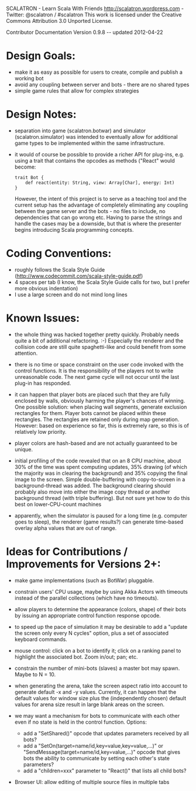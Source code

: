 SCALATRON - Learn Scala With Friends
http://scalatron.wordpress.com - Twitter: @scalatron / #scalatron
This work is licensed under the Creative Commons Attribution 3.0 Unported License.

Contributor Documentation
Version 0.9.8 -- updated 2012-04-22



# Design Goals:

* make it as easy as possible for users to create, compile and publish a working bot
* avoid any coupling between server and bots - there are no shared types
* simple game rules that allow for complex strategies




# Design Notes:

*   separation into game (scalatron.botwar) and simulator (scalatron.simulator)
    was intended to eventually allow for additional game types to be implemented
    within the same infrastructure.

*   it would of course be possible to provide a richer API for plug-ins, e.g.
    using a trait that contains the opcodes as methods ("React" would become:

        trait Bot {
            def react(entity: String, view: Array[Char], energy: Int)
        }

    However, the intent of this project is to serve as a teaching tool and the
    current setup has the advantage of completely eliminating any coupling between
    the game server and the bots - no files to include, no dependencies that can
    go wrong etc. Having to parse the strings and handle the cases may be a
    downside, but that is where the presenter begins introducing Scala
    programming concepts.




# Coding Conventions:

*   roughly follows the Scala Style Guide (http://www.codecommit.com/scala-style-guide.pdf)
*   4 spaces per tab (I know, the Scala Style Guide calls for two, but I prefer more obvious indentation)
*   I use a large screen and do not mind long lines



# Known Issues:

*   the whole thing was hacked together pretty quickly. Probably needs quite a
    bit of additional refactoring. :-) Especially the renderer and the collision
    code are still quite spaghetti-like and could benefit from some attention.

*   there is no time or space constraint on the user code invoked with the control
    functions. It is the responsibility of the players not to write unreasonable
    code. The next game cycle will not occur until the last plug-in has responded.

*   it can happen that player bots are placed such that they are fully enclosed by
    walls, obviously harming the player's chances of winning. One possible solution:
    when placing wall segments, generate exclusion rectangles for them. Player bots
    cannot be placed within these rectangles. The rectangles are retained only during
    map generation. However: based on experience so far, this is extremely rare, so
    this is of relatively low priority.

*   player colors are hash-based and are not actually guaranteed to be unique.

*   initial profiling of the code revealed that on an 8 CPU machine, about 30% of
    the time was spent computing updates, 35% drawing (of which the majority was
    in clearing the background) and 35% copying the final image to the screen.
    Simple double-buffering with copy-to-screen in a background-thread was added.
    The background clearing should probably also move into either the image copy
    thread or another background thread (with triple buffering). But not sure yet
    how to do this best on lower-CPU-count machines

*   apparently, when the simulator is paused for a long time (e.g. computer goes to sleep),
    the renderer (game results?) can generate time-based overlay alpha values that
    are out of range.





# Ideas for Contributions / Improvements for Versions 2+:

*   make game implementations (such as BotWar) pluggable.

*   constrain users' CPU usage, maybe by using Akka Actors with timeouts
    instead of the parallel collections (which have no timeouts).

*   allow players to determine the appearance (colors, shape) of their bots
    by issuing an appropriate control function response opcode.

*   to speed up the pace of simulation it may be desirable to add a "update the screen
    only every N cycles" option, plus a set of associated keyboard commands.

*   mouse control: click on a bot to identify it; click on a ranking panel to highlight
    the associated bot. Zoom in/out; pan; etc.

*   constrain the number of mini-bots (slaves) a master bot may spawn. Maybe to N = 10.

*   when generating the arena, take the screen aspect ratio into account to generate default
    -x and -y values. Currently, it can happen that the default values for window size plus
    the (independently chosen) default values for arena size result in large blank areas on
    the screen.

*   we may want a mechanism for bots to communicate with each other even if no state is held
    in the control function. Options:
    *   add a "SetShared()" opcode that updates parameters received by all bots?
    *   add a "SetOn(target=name/id,key=value,key=value,...)" or
        "SendMessage(target=name/id,key=value,...)" opcode that gives bots the ability to
        communicate by setting each other's state parameters?
    *   add a "children=xxx" parameter to "React()" that lists all child bots?

* Browser UI: allow editing of multiple source files in multiple tabs
